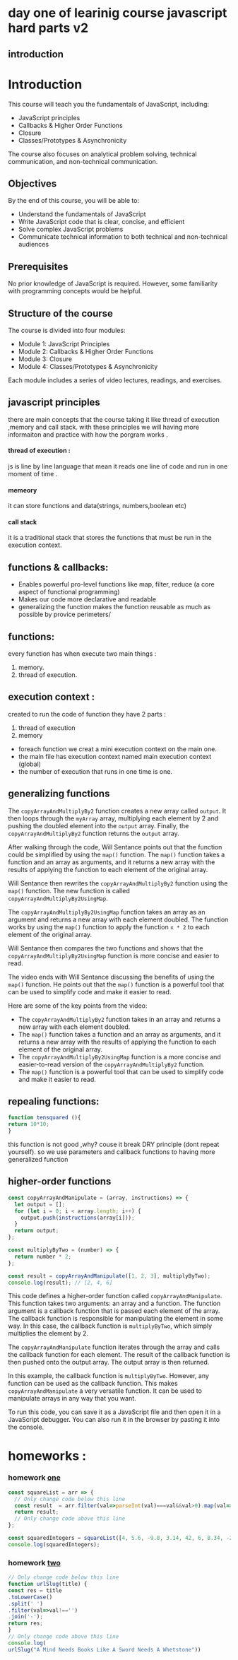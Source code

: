 # day one of learinig course javascript hard parts v2
## introduction
# Introduction

This course will teach you the fundamentals of JavaScript, including:

* JavaScript principles
* Callbacks & Higher Order Functions
* Closure
* Classes/Prototypes & Asynchronicity

The course also focuses on analytical problem solving, technical communication, and non-technical communication.

## Objectives

By the end of this course, you will be able to:

* Understand the fundamentals of JavaScript
* Write JavaScript code that is clear, concise, and efficient
* Solve complex JavaScript problems
* Communicate technical information to both technical and non-technical audiences

## Prerequisites

No prior knowledge of JavaScript is required. However, some familiarity with programming concepts would be helpful.

## Structure of the course

The course is divided into four modules:

* Module 1: JavaScript Principles
* Module 2: Callbacks & Higher Order Functions
* Module 3: Closure
* Module 4: Classes/Prototypes & Asynchronicity

Each module includes a series of video lectures, readings, and exercises.




## javascript principles
there are main concepts that the course taking it like thread of execution ,memory and call stack. with these principles we will having more informaiton and practice with how the porgram works .
#### thread of execution :
js is line by line language that mean it reads one line of code and run in one moment of time .
#### memeory
it can store functions and data(strings, numbers,boolean etc)
#### call stack
it is a traditional stack that stores the functions that must be run in the execution context.
## functions & callbacks:
- Enables powerful pro-level functions like map, filter, reduce (a core aspect of functional programming)
- Makes our code more declarative and readable
- generalizing the function makes the function reusable as much as possible by provice perimeters/
## functions:
every function has when execute two main things :
1. memory.
2. thread of execution.



## execution context :
created to run the code of function they have 2 parts :
1. thread of execution
2. memory
- foreach function we creat a mini execution context on the main one.
- the main file has execution context named main execution context (global)
- the number of execution that runs in one time is one.

## generalizing functions

The `copyArrayAndMultiplyBy2` function creates a new array called `output`. It then loops through the `myArray` array, multiplying each element by 2 and pushing the doubled element into the `output` array. Finally, the `copyArrayAndMultiplyBy2` function returns the `output` array.

After walking through the code, Will Sentance points out that the function could be simplified by using the `map()` function. The `map()` function takes a function and an array as arguments, and it returns a new array with the results of applying the function to each element of the original array.

Will Sentance then rewrites the `copyArrayAndMultiplyBy2` function using the `map()` function. The new function is called `copyArrayAndMultiplyBy2UsingMap`.

The `copyArrayAndMultiplyBy2UsingMap` function takes an array as an argument and returns a new array with each element doubled. The function works by using the `map()` function to apply the function `x * 2` to each element of the original array.

Will Sentance then compares the two functions and shows that the `copyArrayAndMultiplyBy2UsingMap` function is more concise and easier to read.

The video ends with Will Sentance discussing the benefits of using the `map()` function. He points out that the `map()` function is a powerful tool that can be used to simplify code and make it easier to read.

Here are some of the key points from the video:

* The `copyArrayAndMultiplyBy2` function takes in an array and returns a new array with each element doubled.
* The `map()` function takes a function and an array as arguments, and it returns a new array with the results of applying the function to each element of the original array.
* The `copyArrayAndMultiplyBy2UsingMap` function is a more concise and easier-to-read version of the `copyArrayAndMultiplyBy2` function.
* The `map()` function is a powerful tool that can be used to simplify code and make it easier to read.

## repealing functions:
``` javascript
function tensquared (){
return 10*10;
}
```

this function is not good ,why? couse it break DRY principle (dont repeat yourself).
so we use parameters and callback functions to having more generalized function

## higher-order functions

```javascript
const copyArrayAndManipulate = (array, instructions) => {
  let output = [];
  for (let i = 0; i < array.length; i++) {
    output.push(instructions(array[i]));
  }
  return output;
};

const multiplyByTwo = (number) => {
  return number * 2;
};

const result = copyArrayAndManipulate([1, 2, 3], multiplyByTwo);
console.log(result); // [2, 4, 6]
```

This code defines a higher-order function called `copyArrayAndManipulate`. This function takes two arguments: an array and a function. The function argument is a callback function that is passed each element of the array. The callback function is responsible for manipulating the element in some way. In this case, the callback function is `multiplyByTwo`, which simply multiplies the element by 2.

The `copyArrayAndManipulate` function iterates through the array and calls the callback function for each element. The result of the callback function is then pushed onto the output array. The output array is then returned.

In this example, the callback function is `multiplyByTwo`. However, any function can be used as the callback function. This makes `copyArrayAndManipulate` a very versatile function. It can be used to manipulate arrays in any way that you want.

To run this code, you can save it as a JavaScript file and then open it in a JavaScript debugger. You can also run it in the browser by pasting it into the console.










# homeworks :

### homework [one](https://www.freecodecamp.org/learn/javascript-algorithms-and-data-structures/functional-programming/use-higher-order-functions-map-filter-or-reduce-to-solve-a-complex-problem)
``` javascript
const squareList = arr => {
  // Only change code below this line
  const result  = arr.filter(val=>parseInt(val)===val&&val>0).map(val=>val*val)
  return result;
  // Only change code above this line
};

const squaredIntegers = squareList([4, 5.6, -9.8, 3.14, 42, 6, 8.34, -2]);
console.log(squaredIntegers);
```
### homework [two](https://www.freecodecamp.org/learn/javascript-algorithms-and-data-structures/functional-programming/apply-functional-programming-to-convert-strings-to-url-slugs)
``` javascript
// Only change code below this line
function urlSlug(title) {
const res = title
.toLowerCase()
.split(' ')
.filter(val=>val!=='')
.join('-');
return res;
}
// Only change code above this line
console.log(
urlSlug("A Mind Needs Books Like A Sword Needs A Whetstone"))
```
